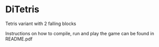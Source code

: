 # DiTetris
Tetris variant with 2 falling blocks

Instructions on how to compile, run and play the game can be found in README.pdf
